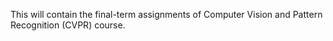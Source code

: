 This will contain the final-term assignments of Computer Vision and Pattern Recognition (CVPR) course.

